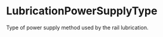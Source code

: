 LubricationPowerSupplyType
==========================

Type of power supply method used by the rail lubrication.
